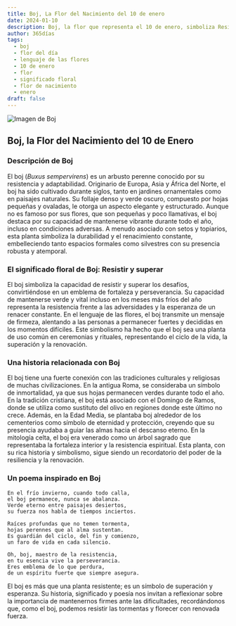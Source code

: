 ```yaml
---
title: Boj, La Flor del Nacimiento del 10 de enero
date: 2024-01-10
description: Boj, la flor que representa el 10 de enero, simboliza Resistir y superar. Descubre su fascinante historia, significado en el lenguaje de las flores y una poesía que celebra su belleza.
author: 365días
tags:
  - boj
  - flor del día
  - lenguaje de las flores
  - 10 de enero
  - flor
  - significado floral
  - flor de nacimiento
  - enero
draft: false
---
```



![Imagen de Boj](https://cdn.pixabay.com/photo/2017/10/26/18/49/boxwood-2892034_640.jpg#center)


## Boj, la Flor del Nacimiento del 10 de Enero

### Descripción de Boj

El boj (_Buxus sempervirens_) es un arbusto perenne conocido por su resistencia y adaptabilidad. Originario de Europa, Asia y África del Norte, el boj ha sido cultivado durante siglos, tanto en jardines ornamentales como en paisajes naturales. Su follaje denso y verde oscuro, compuesto por hojas pequeñas y ovaladas, le otorga un aspecto elegante y estructurado. Aunque no es famoso por sus flores, que son pequeñas y poco llamativas, el boj destaca por su capacidad de mantenerse vibrante durante todo el año, incluso en condiciones adversas. A menudo asociado con setos y topiarios, esta planta simboliza la durabilidad y el renacimiento constante, embelleciendo tanto espacios formales como silvestres con su presencia robusta y atemporal.

### El significado floral de Boj: Resistir y superar

El boj simboliza la capacidad de resistir y superar los desafíos, convirtiéndose en un emblema de fortaleza y perseverancia. Su capacidad de mantenerse verde y vital incluso en los meses más fríos del año representa la resistencia frente a las adversidades y la esperanza de un renacer constante. En el lenguaje de las flores, el boj transmite un mensaje de firmeza, alentando a las personas a permanecer fuertes y decididas en los momentos difíciles. Este simbolismo ha hecho que el boj sea una planta de uso común en ceremonias y rituales, representando el ciclo de la vida, la superación y la renovación.

### Una historia relacionada con Boj

El boj tiene una fuerte conexión con las tradiciones culturales y religiosas de muchas civilizaciones. En la antigua Roma, se consideraba un símbolo de inmortalidad, ya que sus hojas permanecen verdes durante todo el año. En la tradición cristiana, el boj está asociado con el Domingo de Ramos, donde se utiliza como sustituto del olivo en regiones donde este último no crece. Además, en la Edad Media, se plantaba boj alrededor de los cementerios como símbolo de eternidad y protección, creyendo que su presencia ayudaba a guiar las almas hacia el descanso eterno. En la mitología celta, el boj era venerado como un árbol sagrado que representaba la fortaleza interior y la resistencia espiritual. Esta planta, con su rica historia y simbolismo, sigue siendo un recordatorio del poder de la resiliencia y la renovación.

### Un poema inspirado en Boj

```
En el frío invierno, cuando todo calla,  
el boj permanece, nunca se abalanza.  
Verde eterno entre paisajes desiertos,  
su fuerza nos habla de tiempos inciertos.  

Raíces profundas que no temen tormenta,  
hojas perennes que al alma sustentan.  
Es guardián del ciclo, del fin y comienzo,  
un faro de vida en cada silencio.  

Oh, boj, maestro de la resistencia,  
en tu esencia vive la perseverancia.  
Eres emblema de lo que perdura,  
de un espíritu fuerte que siempre asegura.  
```

El boj es más que una planta resistente; es un símbolo de superación y esperanza. Su historia, significado y poesía nos invitan a reflexionar sobre la importancia de mantenernos firmes ante las dificultades, recordándonos que, como el boj, podemos resistir las tormentas y florecer con renovada fuerza.